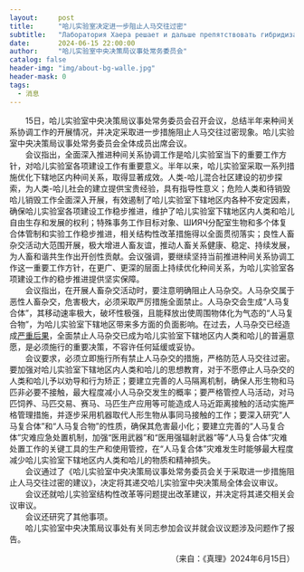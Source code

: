 ```yaml
---
layout:     post
title:      "哈儿实验室决定进一步阻止人马交往过密"
subtitle:   "Лаборатория Хаера решает и дальше препятствовать гибридизации человека и лошади"
date:       2024-06-15 22:00:00
author:     "哈儿实验室中央决策局议事处常务委员会"
catalog: false
header-img: "img/about-bg-walle.jpg"
header-mask: 0
tags:
  - 消息
---
```


&emsp;&emsp;15日，哈儿实验室中央决策局议事处常务委员会召开会议，总结半年来种间关系协调工作的开展情况，并决定采取进一步措施阻止人马交往过密现象。哈儿实验室中央决策局议事处常务委员会全体成员出席会议。  
&emsp;&emsp;会议指出，全面深入推进种间关系协调工作是哈儿实验室当下的重要工作方针，对哈儿实验室各项建设工作有重要意义。半年以来，哈儿实验室采取一系列措施优化下辖地区内种间关系，取得显著成效。人类-哈儿混合社区建设的初步探索，为人类-哈儿社会的建立提供宝贵经验，具有指导性意义；危险人类和待销毁哈儿销毁工作全面深入开展，有效遏制了哈儿实验室下辖地区内各种不安定因素，确保哈儿实验室各项建设工作稳步推进，维护了哈儿实验室下辖地区内人类和哈儿自由生存和发展的权利；特殊事务工作目标对象、ШИЯЧ分配室生物和多个体复合体管制和实验工作稳步推进，相关结构性改革措施得以全面贯彻落实；良性人畜杂交活动大范围开展，极大增进人畜友谊，推动人畜关系健康、稳定、持续发展，为人畜和谐共生作出开创性贡献。会议强调，要继续坚持当前推进种间关系协调工作这一重要工作方针，在更广、更深的层面上持续优化种间关系，为哈儿实验室各项建设工作的稳步推进提供坚实保障。  
&emsp;&emsp;会议指出，在开展人畜杂交活动时，要注意明确阻止人马杂交。人马杂交属于恶性人畜杂交，危害极大，必须采取严厉措施全面禁止。人马杂交会生成“人马复合体”，其移动速率极大，破坏性极强，且能释放出使周围物体化为气态的“人马复合物”，为哈儿实验室下辖地区带来多方面的负面影响。在过去，人马杂交已经造成[严重后果](../../../../2023/08/30/%E5%93%88%E5%84%BF%E5%AE%9E%E9%AA%8C%E5%AE%A402%E5%88%86%E9%83%A8%E8%A2%AB%E6%8E%A5%E7%AE%A1/)，全面禁止人马杂交已成为哈儿实验室下辖地区内人类和哈儿的普遍意愿，是必须施行的重要决策，不容许任何延缓或妥协。  
&emsp;&emsp;会议要求，必须立即施行所有禁止人马杂交的措施，严格防范人马交往过密。要加强对哈儿实验室下辖地区内人类和哈儿的思想教育，对于不愿停止人马杂交的人类和哈儿予以劝导和行为矫正；要建立完善的人马隔离机制，确保人形生物和马匹非必要不接触，最大程度减小人马杂交发生的概率；要严格管控人马活动，对马匹饲养、马匹交易、赛马、马匹生产应用等可能造成人马近距离接触的活动实施严格管理措施，并逐步采用机器取代人形生物从事同马接触的工作；要深入研究“人马复合体”和“人马复合物”的性质，确保其危害最小化；要建立完善的“人马复合体”灾难应急处置机制，加强“医用武器”和“医用强辐射武器”等“人马复合体”灾难处置工作的关键工具的生产和使用管控，在“人马复合体”灾难发生时能够最大程度减少哈儿实验室下辖地区内人类和哈儿的物质和精神损失。  
&emsp;&emsp;会议通过了《哈儿实验室中央决策局议事处常务委员会关于采取进一步措施阻止人马交往过密的建议》，决定将其递交哈儿实验室中央决策局全体会议审议。  
&emsp;&emsp;会议还就哈儿实验室结构性改革等问题提出改革建议，并决定将其递交相关会议审议。  
&emsp;&emsp;会议还研究了其他事项。  
&emsp;&emsp;哈儿实验室中央决策局议事处有关同志参加会议并就会议议题涉及问题作了报告。
<div style="text-align: right">（来自：《真理》2024年6月15日）</div>